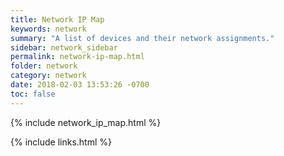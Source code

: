 ```yaml
---
title: Network IP Map
keywords: network
summary: "A list of devices and their network assignments."
sidebar: network_sidebar
permalink: network-ip-map.html
folder: network
category: network
date: 2018-02-03 13:53:26 -0700
toc: false
---
```


{% include network_ip_map.html %}

{% include links.html %}
